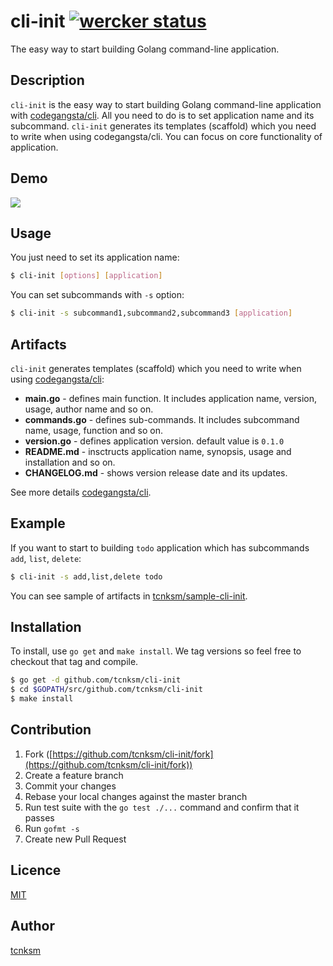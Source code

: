 cli-init [![wercker status](https://app.wercker.com/status/02a11b970efef81fa7bbe5381fd9f926/s "wercker status")](https://app.wercker.com/project/bykey/02a11b970efef81fa7bbe5381fd9f926)
====

The easy way to start building Golang command-line application.

## Description

`cli-init` is the easy way to start building Golang command-line application with [codegangsta/cli](https://github.com/codegangsta/cli). All you need to do is to set application name and its subcommand. `cli-init` generates its templates (scaffold) which you need to write when using codegangsta/cli. You can focus on core functionality of application.

## Demo

![](http://deeeet.com/writing/images/post/cli-init.gif)

## Usage

You just need to set its application name:

```bash
$ cli-init [options] [application]
```

You can set subcommands with `-s` option:

```bash
$ cli-init -s subcommand1,subcommand2,subcommand3 [application]
```

## Artifacts

`cli-init` generates templates (scaffold) which you need to write when using [codegangsta/cli](https://github.com/codegangsta/cli):

- **main.go** - defines main function. It includes application name, version, usage, author name and so on. 
- **commands.go** - defines sub-commands. It includes subcommand name, usage, function and so on. 
- **version.go** - defines application version. default value is `0.1.0`
- **README.md** - insctructs application name, synopsis, usage and installation and so on. 
- **CHANGELOG.md** - shows version release date and its updates.

See more details [codegangsta/cli](https://github.com/codegangsta/cli).

## Example

If you want to start to building `todo` application which has subcommands `add`, `list`, `delete`:

```bash
$ cli-init -s add,list,delete todo
```

You can see sample of artifacts in [tcnksm/sample-cli-init](https://github.com/tcnksm/sample-cli-init).

## Installation

To install, use `go get` and `make install`. We tag versions so feel free to checkout that tag and compile.

```bash
$ go get -d github.com/tcnksm/cli-init
$ cd $GOPATH/src/github.com/tcnksm/cli-init
$ make install 
```

## Contribution

1. Fork ([https://github.com/tcnksm/cli-init/fork](https://github.com/tcnksm/cli-init/fork))
1. Create a feature branch
1. Commit your changes
1. Rebase your local changes against the master branch
1. Run test suite with the `go test ./...` command and confirm that it passes
1. Run `gofmt -s`
1. Create new Pull Request

## Licence

[MIT](https://github.com/tcnksm/cli-init/blob/master/LICENCE)

## Author

[tcnksm](https://github.com/tcnksm)
